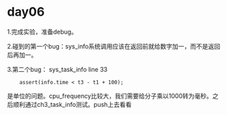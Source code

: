 # day06

1.完成实验，准备debug。



2.碰到的第一个bug：sys_info系统调用应该在返回前就给数字加一，而不是返回后再加一。



3.第二个bug： sys_task_info line 33

```
	assert(info.time < t3 - t1 + 100);
```

是单位的问题。cpu_frequency比较大，我们需要给分子乘以1000转为毫秒。之后顺利通过ch3_task_info测试。push上去看看
